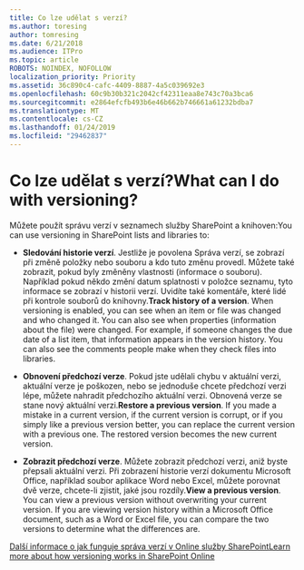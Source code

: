 ```yaml
---
title: Co lze udělat s verzí?
ms.author: toresing
author: tomresing
ms.date: 6/21/2018
ms.audience: ITPro
ms.topic: article
ROBOTS: NOINDEX, NOFOLLOW
localization_priority: Priority
ms.assetid: 36c890c4-cafc-4409-8887-4a5c039692e3
ms.openlocfilehash: 60c9b30b321c2042cf42311eaa8e743c70a3bca6
ms.sourcegitcommit: e2864efcfb493b6e46b662b746661a61232bdba7
ms.translationtype: MT
ms.contentlocale: cs-CZ
ms.lasthandoff: 01/24/2019
ms.locfileid: "29462837"
---
```

# <a name="what-can-i-do-with-versioning"></a><span data-ttu-id="a2754-102">Co lze udělat s verzí?</span><span class="sxs-lookup"><span data-stu-id="a2754-102">What can I do with versioning?</span></span>

<span data-ttu-id="a2754-103">Můžete použít správu verzí v seznamech služby SharePoint a knihoven:</span><span class="sxs-lookup"><span data-stu-id="a2754-103">You can use versioning in SharePoint lists and libraries to:</span></span>
  
- <span data-ttu-id="a2754-p101">**Sledování historie verzí**. Jestliže je povolena Správa verzí, se zobrazí při změně položky nebo souboru a kdo tuto změnu provedl. Můžete také zobrazit, pokud byly změněny vlastnosti (informace o souboru). Například pokud někdo změní datum splatnosti v položce seznamu, tyto informace se zobrazí v historii verzí. Uvidíte také komentáře, které lidé při kontrole souborů do knihovny.</span><span class="sxs-lookup"><span data-stu-id="a2754-p101">**Track history of a version**. When versioning is enabled, you can see when an item or file was changed and who changed it. You can also see when properties (information about the file) were changed. For example, if someone changes the due date of a list item, that information appears in the version history. You can also see the comments people make when they check files into libraries.</span></span> 
    
- <span data-ttu-id="a2754-p102">**Obnovení předchozí verze**. Pokud jste udělali chybu v aktuální verzi, aktuální verze je poškozen, nebo se jednoduše chcete předchozí verzi lépe, můžete nahradit předchozího aktuální verzi. Obnovená verze se stane nový aktuální verzi.</span><span class="sxs-lookup"><span data-stu-id="a2754-p102">**Restore a previous version**. If you made a mistake in a current version, if the current version is corrupt, or if you simply like a previous version better, you can replace the current version with a previous one. The restored version becomes the new current version.</span></span> 
    
- <span data-ttu-id="a2754-p103">**Zobrazit předchozí verze**. Můžete zobrazit předchozí verzi, aniž byste přepsali aktuální verzi. Při zobrazení historie verzí dokumentu Microsoft Office, například soubor aplikace Word nebo Excel, můžete porovnat dvě verze, chcete-li zjistit, jaké jsou rozdíly.</span><span class="sxs-lookup"><span data-stu-id="a2754-p103">**View a previous version**. You can view a previous version without overwriting your current version. If you are viewing version history within a Microsoft Office document, such as a Word or Excel file, you can compare the two versions to determine what the differences are.</span></span> 
    
[<span data-ttu-id="a2754-115">Další informace o jak funguje správa verzí v Online služby SharePoint</span><span class="sxs-lookup"><span data-stu-id="a2754-115">Learn more about how versioning works in SharePoint Online</span></span>](https://go.microsoft.com/fwlink/?linkid=875710)
  

